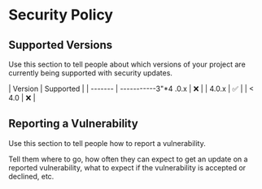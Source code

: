 # Security Policy

## Supported Versions

Use this section to tell people about which versions of your project are
currently being supported with security updates.

| Version | Supported          |
| ------- | -----------3"*4
.0.x   | :x:                |
| 4.0.x   | :white_check_mark: |
| < 4.0   | :x:                |

## Reporting a Vulnerability

Use this section to tell people how to report a vulnerability.

Tell them where to go, how often they can expect to get an update on a
reported vulnerability, what to expect if the vulnerability is accepted or
declined, etc.
